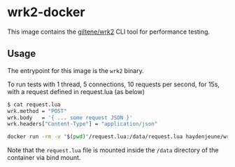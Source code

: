 # wrk2-docker

This image contains the [giltene/wrk2](https://github.com/giltene/wrk2) CLI tool for performance testing.

## Usage

The entrypoint for this image is the `wrk2` binary.

To run tests with 1 thread, 5 connections, 10 requests per second, for 15s, with a request defined in request.lua (as below)

```bash
$ cat request.lua
wrk.method = "POST"
wrk.body   = '{ ... some request JSON }'
wrk.headers["Content-Type"] = "application/json"
```

```bash
docker run -rm -v "$(pwd)"/request.lua:/data/request.lua haydenjeune/wrk2:latest -t1 -L -c5 -R10 -d15s -s /data/request.lua http://localhost/your_request_endpoint
```

Note that the `request.lua` file is mounted inside the `/data` directory of the container via bind mount.
